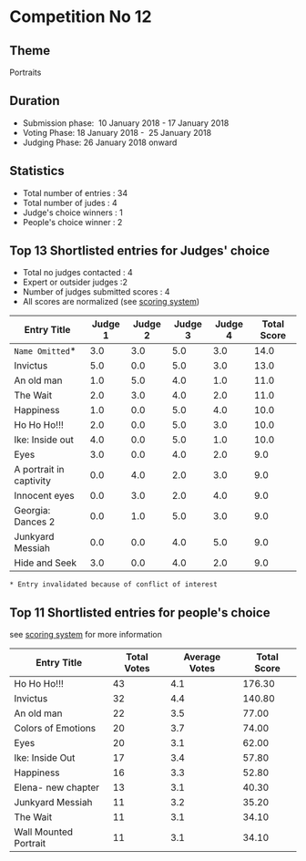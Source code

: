# Competition No 12
## Theme
Portraits
## Duration
* Submission phase:  10 January 2018 - 17 January 2018
* Voting Phase: 18 January 2018 -  25 January 2018
* Judging Phase: 26 January 2018 onward
## Statistics
* Total number of entries : 34
* Total number of judes : 4
* Judge's choice winners : 1
* People's choice winner : 2

## Top 13 Shortlisted entries for Judges' choice

* Total no judges contacted : 4
* Expert or outsider judges :2
* Number of judges submitted scores : 4
* All scores are normalized (see [scoring system](https://github.com/photography-ncbs/competition/blob/master/scoring.md))

| Entry Title |Judge 1 |Judge 2 |Judge 3 |Judge 4 | Total Score |
| --- | --- | --- | --- | --- | ---|
| `Name Omitted`\*  | 3.0 | 3.0 | 5.0 | 3.0 | 14.0 |
| Invictus | 5.0 | 0.0 | 5.0 | 3.0 | 13.0 |
| An old man | 1.0 | 5.0 | 4.0 | 1.0 | 11.0 |
| The Wait | 2.0 | 3.0 | 4.0 | 2.0 | 11.0 |
| Happiness | 1.0 | 0.0 | 5.0 | 4.0 | 10.0 |
| Ho Ho Ho!!! | 2.0 | 0.0 | 5.0 | 3.0 | 10.0 |
| Ike: Inside out | 4.0 | 0.0 | 5.0 | 1.0 | 10.0 |
| Eyes | 3.0 | 0.0 | 4.0 | 2.0 | 9.0 |
| A portrait in captivity | 0.0 | 4.0 | 2.0 | 3.0 | 9.0 |
| Innocent eyes | 0.0 | 3.0 | 2.0 | 4.0 | 9.0 |
| Georgia: Dances 2 | 0.0 | 1.0 | 5.0 | 3.0 | 9.0 |
| Junkyard Messiah | 0.0 | 0.0 | 4.0 | 5.0 | 9.0 |
| Hide and Seek | 3.0 | 0.0 | 4.0 | 2.0 | 9.0 |

    * Entry invalidated because of conflict of interest 

## Top 11 Shortlisted entries for people's choice
see [scoring system](https://github.com/photography-ncbs/competition/blob/master/scoring.md) for more information 

| Entry Title | Total Votes | Average Votes | Total Score |
| --- | --- |--- |---  |
| Ho Ho Ho!!! | 43 | 4.1 | 176.30 |
| Invictus | 32 | 4.4 | 140.80 |
| An old man | 22 | 3.5 | 77.00 |
| Colors of Emotions | 20 | 3.7 | 74.00 |
| Eyes | 20 | 3.1 | 62.00 |
| Ike: Inside Out | 17 | 3.4 | 57.80 |
| Happiness | 16 | 3.3 | 52.80 |
| Elena- new chapter | 13 | 3.1 | 40.30 |
| Junkyard Messiah | 11 | 3.2 | 35.20 |
| The Wait | 11 | 3.1 | 34.10 |
| Wall Mounted Portrait | 11 | 3.1 | 34.10 |
